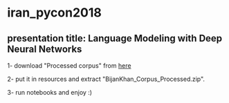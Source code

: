 # iran_pycon2018

presentation title: Language Modeling with Deep Neural Networks
---------------------------------------------------------------

1- download "Processed corpus" from [here](http://dbrg.ut.ac.ir/Bijankhan/)

2- put it in resources and extract "BijanKhan_Corpus_Processed.zip".

3- run notebooks and enjoy :)
